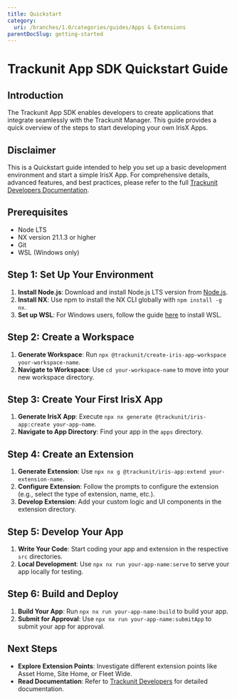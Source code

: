 ```yaml
---
title: Quickstart
category:
  uri: /branches/1.0/categories/guides/Apps & Extensions
parentDocSlug: getting-started
---
```


# Trackunit App SDK Quickstart Guide

## Introduction

The Trackunit App SDK enables developers to create applications that integrate seamlessly with the Trackunit Manager. This guide provides a quick overview of the steps to start developing your own IrisX Apps.

## Disclaimer

This is a Quickstart guide intended to help you set up a basic development environment and start a simple IrisX App. For comprehensive details, advanced features, and best practices, please refer to the full [Trackunit Developers Documentation](https://developers.trackunit.com/docs/introduction).

## Prerequisites

- Node LTS
- NX version 21.1.3 or higher
- Git
- WSL (Windows only)

## Step 1: Set Up Your Environment

1. **Install Node.js**: Download and install Node.js LTS version from [Node.js](https://nodejs.org/).
2. **Install NX**: Use npm to install the NX CLI globally with `npm install -g nx`.
3. **Set up WSL**: For Windows users, follow the guide [here](https://docs.microsoft.com/windows/wsl/install) to install WSL.

## Step 2: Create a Workspace

1. **Generate Workspace**: Run `npx @trackunit/create-iris-app-workspace your-workspace-name`.
2. **Navigate to Workspace**: Use `cd your-workspace-name` to move into your new workspace directory.

## Step 3: Create Your First IrisX App

1. **Generate IrisX App**: Execute `npx nx generate @trackunit/iris-app:create your-app-name`.
2. **Navigate to App Directory**: Find your app in the `apps` directory.

## Step 4: Create an Extension

1. **Generate Extension**: Use `npx nx g @trackunit/iris-app:extend your-extension-name`.
2. **Configure Extension**: Follow the prompts to configure the extension (e.g., select the type of extension, name, etc.).
3. **Develop Extension**: Add your custom logic and UI components in the extension directory.

## Step 5: Develop Your App

1. **Write Your Code**: Start coding your app and extension in the respective `src` directories.
2. **Local Development**: Use `npx nx run your-app-name:serve` to serve your app locally for testing.

## Step 6: Build and Deploy

1. **Build Your App**: Run `npx nx run your-app-name:build` to build your app.
2. **Submit for Approval**: Use `npx nx run your-app-name:submitApp` to submit your app for approval.

## Next Steps

- **Explore Extension Points**: Investigate different extension points like Asset Home, Site Home, or Fleet Wide.
- **Read Documentation**: Refer to [Trackunit Developers](https://developers.trackunit.com/docs/) for detailed documentation.
